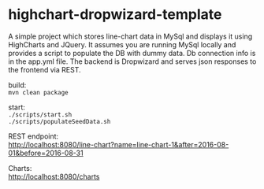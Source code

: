 # highchart-dropwizard-template

A simple project which stores line-chart data in MySql and displays it using HighCharts and JQuery. It assumes you are running MySql locally and provides a script to populate the DB with dummy data. Db connection info is in the app.yml file. The backend is Dropwizard and serves json responses to the frontend via REST.

build:<br />
`mvn clean package`

start:<br/>
`./scripts/start.sh`<br/>
`./scripts/populateSeedData.sh`


REST endpoint:<br/>
<http://localhost:8080/line-chart?name=line-chart-1&after=2016-08-01&before=2016-08-31>

Charts:<br/>
<http://localhost:8080/charts>

